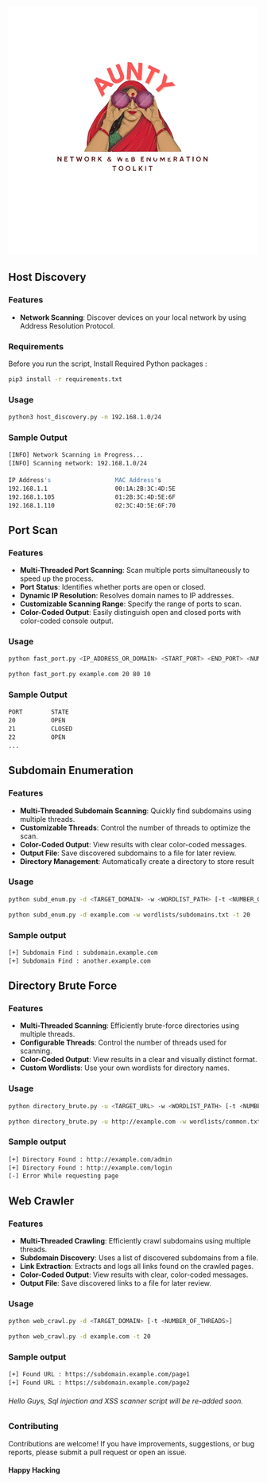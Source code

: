 
   ![aunty_logo](https://github.com/pentesterkaran/aunty/blob/main/asset/aunty.png)

## Host Discovery

### Features

- **Network Scanning**: Discover devices on your local network by using Address Resolution Protocol.

### Requirements

Before you run the script, Install Required Python packages :

```sh 
pip3 install -r requirements.txt
```
### Usage

```sh 
python3 host_discovery.py -n 192.168.1.0/24
```

### Sample Output
```sh
[INFO] Network Scanning in Progress...
[INFO] Scanning network: 192.168.1.0/24

IP Address's                  MAC Address's
192.168.1.1                   00:1A:2B:3C:4D:5E
192.168.1.105                 01:2B:3C:4D:5E:6F
192.168.1.110                 02:3C:4D:5E:6F:70
```

## Port Scan

### Features

- **Multi-Threaded Port Scanning**: Scan multiple ports simultaneously to speed up the process.
- **Port Status**: Identifies whether ports are open or closed.
- **Dynamic IP Resolution**: Resolves domain names to IP addresses.
- **Customizable Scanning Range**: Specify the range of ports to scan.
- **Color-Coded Output**: Easily distinguish open and closed ports with color-coded console output.

### Usage

```sh
python fast_port.py <IP_ADDRESS_OR_DOMAIN> <START_PORT> <END_PORT> <NUMBER_OF_THREADS>
```

```sh
python fast_port.py example.com 20 80 10
```
### Sample Output
```sh
PORT        STATE
20          OPEN
21          CLOSED
22          OPEN
...
```

## Subdomain Enumeration

### Features

- **Multi-Threaded Subdomain Scanning**: Quickly find subdomains using multiple threads.
- **Customizable Threads**: Control the number of threads to optimize the scan.
- **Color-Coded Output**: View results with clear color-coded messages.
- **Output File**: Save discovered subdomains to a file for later review.
- **Directory Management**: Automatically create a directory to store result

### Usage
```sh
python subd_enum.py -d <TARGET_DOMAIN> -w <WORDLIST_PATH> [-t <NUMBER_OF_THREADS>]
```

```sh
python subd_enum.py -d example.com -w wordlists/subdomains.txt -t 20
```

### Sample output
```sh
[+] Subdomain Find : subdomain.example.com
[+] Subdomain Find : another.example.com
```

## Directory Brute Force 


### Features

- **Multi-Threaded Scanning**: Efficiently brute-force directories using multiple threads.
- **Configurable Threads**: Control the number of threads used for scanning.
- **Color-Coded Output**: View results in a clear and visually distinct format.
- **Custom Wordlists**: Use your own wordlists for directory names.

### Usage

```sh 
python directory_brute.py -u <TARGET_URL> -w <WORDLIST_PATH> [-t <NUMBER_OF_THREADS>]
```


```sh
python directory_brute.py -u http://example.com -w wordlists/common.txt -t 20
```

### Sample output
```sh
[+] Directory Found : http://example.com/admin
[+] Directory Found : http://example.com/login
[-] Error While requesting page
```

## Web Crawler

### Features

- **Multi-Threaded Crawling**: Efficiently crawl subdomains using multiple threads.
- **Subdomain Discovery**: Uses a list of discovered subdomains from a file.
- **Link Extraction**: Extracts and logs all links found on the crawled pages.
- **Color-Coded Output**: View results with clear, color-coded messages.
- **Output File**: Save discovered links to a file for later review.

### Usage
```sh
python web_crawl.py -d <TARGET_DOMAIN> [-t <NUMBER_OF_THREADS>]
```
```sh
python web_crawl.py -d example.com -t 20
```

### Sample output

```sh
[+] Found URL : https://subdomain.example.com/page1
[+] Found URL : https://subdomain.example.com/page2
```

###### Hello Guys, Sql injection and XSS scanner script will be re-added soon.

### Contributing
Contributions are welcome! If you have improvements, suggestions, or bug reports, please submit a pull request or open an issue.


#### Happy Hacking
